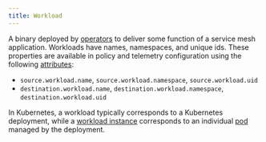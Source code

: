 ```yaml
---
title: Workload
---
```

A binary deployed by [operators](#operator) to deliver some function of a service mesh application.
Workloads have names, namespaces, and unique ids. These properties are available in policy and telemetry configuration
using the following [attributes](#attribute):

* `source.workload.name`, `source.workload.namespace`, `source.workload.uid`
* `destination.workload.name`, `destination.workload.namespace`, `destination.workload.uid`

In Kubernetes, a workload typically corresponds to a Kubernetes deployment,
while a [workload instance](#workload-instance) corresponds to an individual [pod](#pod) managed
by the deployment.
